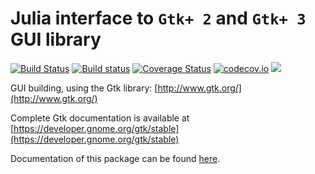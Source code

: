 # Julia interface to `Gtk+ 2` and `Gtk+ 3` GUI library

[![Build Status](https://travis-ci.org/JuliaGraphics/Gtk.jl.svg?branch=master)](https://travis-ci.org/JuliaGraphics/Gtk.jl)
[![Build status](https://ci.appveyor.com/api/projects/status/yup46w98wv672sag?svg=true)](https://ci.appveyor.com/project/tknopp/gtk-jl)
[![Coverage Status](https://coveralls.io/repos/JuliaGraphics/Gtk.jl/badge.svg)](https://coveralls.io/r/JuliaGraphics/Gtk.jl)
[![codecov.io](http://codecov.io/github/JuliaGraphics/Gtk.jl/coverage.svg?branch=master)](http://codecov.io/github/JuliaGraphics/Gtk.jl?branch=master)
[![](https://img.shields.io/badge/docs-latest-blue.svg)](https://juliagraphics.github.io/Gtk.jl/latest)

GUI building, using the Gtk library: [http://www.gtk.org/](http://www.gtk.org/)

Complete Gtk documentation is available at [https://developer.gnome.org/gtk/stable](https://developer.gnome.org/gtk/stable)

Documentation of this package can be found
[here](http://juliagraphics.github.io/Gtk.jl/latest/).
